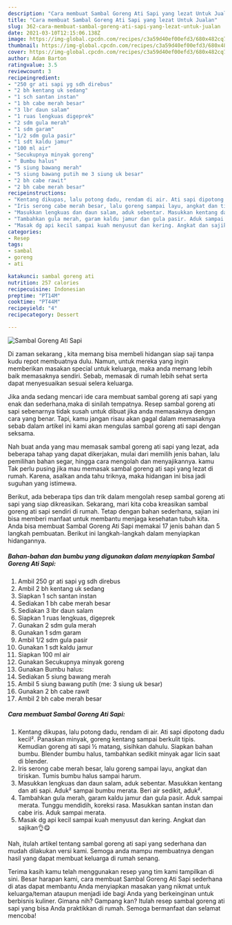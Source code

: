 ```yaml
---
description: "Cara membuat Sambal Goreng Ati Sapi yang lezat Untuk Jualan"
title: "Cara membuat Sambal Goreng Ati Sapi yang lezat Untuk Jualan"
slug: 362-cara-membuat-sambal-goreng-ati-sapi-yang-lezat-untuk-jualan
date: 2021-03-10T12:15:06.138Z
image: https://img-global.cpcdn.com/recipes/c3a59d40ef00efd3/680x482cq70/sambal-goreng-ati-sapi-foto-resep-utama.jpg
thumbnail: https://img-global.cpcdn.com/recipes/c3a59d40ef00efd3/680x482cq70/sambal-goreng-ati-sapi-foto-resep-utama.jpg
cover: https://img-global.cpcdn.com/recipes/c3a59d40ef00efd3/680x482cq70/sambal-goreng-ati-sapi-foto-resep-utama.jpg
author: Adam Barton
ratingvalue: 3.5
reviewcount: 3
recipeingredient:
- "250 gr ati sapi yg sdh direbus"
- "2 bh kentang uk sedang"
- "1 sch santan instan"
- "1 bh cabe merah besar"
- "3 lbr daun salam"
- "1 ruas lengkuas digeprek"
- "2 sdm gula merah"
- "1 sdm garam"
- "1/2 sdm gula pasir"
- "1 sdt kaldu jamur"
- "100 ml air"
- "Secukupnya minyak goreng"
- " Bumbu halus"
- "5 siung bawang merah"
- "5 siung bawang putih me 3 siung uk besar"
- "2 bh cabe rawit"
- "2 bh cabe merah besar"
recipeinstructions:
- "Kentang dikupas, lalu potong dadu, rendam di air. Ati sapi dipotong dadu kecil². Panaskan minyak, goreng kentang sampai berkulit tipis. Kemudian goreng ati sapi ½ matang, sisihkan dahulu. Siapkan bahan bumbu. Blender bumbu halus, tambahkan sedikit minyak agar licin saat di blender."
- "Iris serong cabe merah besar, lalu goreng sampai layu, angkat dan tiriskan. Tumis bumbu halus sampai harum."
- "Masukkan lengkuas dan daun salam, aduk sebentar. Masukkan kentang dan ati sapi. Aduk² sampai bumbu merata. Beri air sedikit, aduk²."
- "Tambahkan gula merah, garam kaldu jamur dan gula pasir. Aduk sampai merata. Tunggu mendidih, koreksi rasa. Masukkan santan instan dan cabe iris. Aduk sampai merata."
- "Masak dg api kecil sampai kuah menyusut dan kering. Angkat dan sajikan👌😋"
categories:
- Resep
tags:
- sambal
- goreng
- ati

katakunci: sambal goreng ati 
nutrition: 257 calories
recipecuisine: Indonesian
preptime: "PT14M"
cooktime: "PT44M"
recipeyield: "4"
recipecategory: Dessert

---
```



![Sambal Goreng Ati Sapi](https://img-global.cpcdn.com/recipes/c3a59d40ef00efd3/680x482cq70/sambal-goreng-ati-sapi-foto-resep-utama.jpg)

Di zaman  sekarang , kita memang bisa membeli hidangan siap saji tanpa kudu repot membuatnya dulu. Namun, untuk mereka yang ingin memberikan masakan special untuk keluarga, maka anda memang lebih baik memasaknya sendiri. Sebab, memasak di rumah lebih sehat serta dapat menyesuaikan sesuai selera keluarga.

Jika anda sedang mencari ide cara membuat sambal goreng ati sapi yang enak dan sederhana,maka di sinilah tempatnya. Resep sambal goreng ati sapi  sebenarnya tidak susah untuk dibuat jika anda memasaknya dengan cara yang benar. Tapi, kamu jangan risau akan gagal dalam memasaknya 
sebab dalam artikel ini kami akan mengulas sambal goreng ati sapi dengan seksama.  



Nah buat anda yang mau memasak sambal goreng ati sapi yang lezat, ada beberapa tahap yang dapat dikerjakan, mulai dari memilih jenis bahan, lalu pemilihan bahan segar, hingga cara mengolah dan menyajikannya. kamu Tak perlu pusing jika mau memasak sambal goreng ati sapi yang lezat di rumah. Karena, asalkan anda  tahu triknya, maka hidangan ini bisa jadi suguhan yang istimewa.

Berikut, ada beberapa tips dan trik dalam mengolah resep sambal goreng ati sapi yang siap dikreasikan. Sekarang, mari kita coba kreasikan sambal goreng ati sapi sendiri di rumah. Tetap dengan bahan sederhana, sajian ini bisa memberi manfaat untuk membantu menjaga kesehatan tubuh kita. Anda bisa membuat Sambal Goreng Ati Sapi memakai 17 jenis bahan dan 5 langkah pembuatan. Berikut ini langkah-langkah dalam menyiapkan hidangannya.

<!--inarticleads1-->

##### Bahan-bahan dan bumbu yang digunakan dalam menyiapkan Sambal Goreng Ati Sapi:

1. Ambil 250 gr ati sapi yg sdh direbus
1. Ambil 2 bh kentang uk sedang
1. Siapkan 1 sch santan instan
1. Sediakan 1 bh cabe merah besar
1. Sediakan 3 lbr daun salam
1. Siapkan 1 ruas lengkuas, digeprek
1. Gunakan 2 sdm gula merah
1. Gunakan 1 sdm garam
1. Ambil 1/2 sdm gula pasir
1. Gunakan 1 sdt kaldu jamur
1. Siapkan 100 ml air
1. Gunakan Secukupnya minyak goreng
1. Gunakan  Bumbu halus:
1. Sediakan 5 siung bawang merah
1. Ambil 5 siung bawang putih (me: 3 siung uk besar)
1. Gunakan 2 bh cabe rawit
1. Ambil 2 bh cabe merah besar




<!--inarticleads2-->

##### Cara membuat Sambal Goreng Ati Sapi:

1. Kentang dikupas, lalu potong dadu, rendam di air. Ati sapi dipotong dadu kecil². Panaskan minyak, goreng kentang sampai berkulit tipis. Kemudian goreng ati sapi ½ matang, sisihkan dahulu. Siapkan bahan bumbu. Blender bumbu halus, tambahkan sedikit minyak agar licin saat di blender.
1. Iris serong cabe merah besar, lalu goreng sampai layu, angkat dan tiriskan. Tumis bumbu halus sampai harum.
1. Masukkan lengkuas dan daun salam, aduk sebentar. Masukkan kentang dan ati sapi. Aduk² sampai bumbu merata. Beri air sedikit, aduk².
1. Tambahkan gula merah, garam kaldu jamur dan gula pasir. Aduk sampai merata. Tunggu mendidih, koreksi rasa. Masukkan santan instan dan cabe iris. Aduk sampai merata.
1. Masak dg api kecil sampai kuah menyusut dan kering. Angkat dan sajikan👌😋




Nah, itulah artikel tentang  sambal goreng ati sapi  yang sederhana dan mudah dilakukan versi kami. Semoga anda mampu membuatnya dengan hasil yang dapat membuat keluarga di rumah senang. 

Terima kasih kamu telah menggunakan resep yang tim kami tampilkan di sini. Besar harapan kami, cara membuat  Sambal Goreng Ati Sapi sederhana di atas dapat membantu Anda menyiapkan masakan yang nikmat untuk keluarga/teman ataupun menjadi ide bagi Anda yang berkeinginan untuk berbisnis kuliner. Gimana nih? Gampang kan? Itulah resep sambal goreng ati sapi yang bisa Anda praktikkan di rumah. Semoga bermanfaat dan selamat mencoba!

